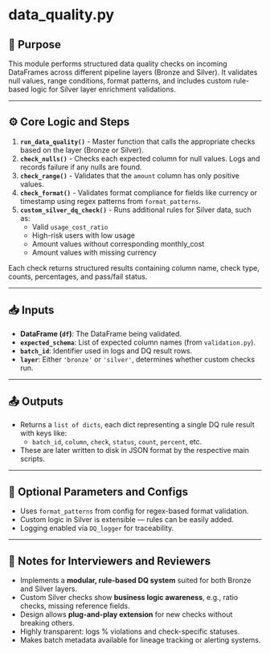 
# data_quality.py

## 📌 Purpose

This module performs structured data quality checks on incoming DataFrames across different pipeline layers (Bronze and Silver). It validates null values, range conditions, format patterns, and includes custom rule-based logic for Silver layer enrichment validations.

---

## ⚙️ Core Logic and Steps

1. **`run_data_quality()`** - Master function that calls the appropriate checks based on the layer (Bronze or Silver).
2. **`check_nulls()`** - Checks each expected column for null values. Logs and records failure if any nulls are found.
3. **`check_range()`** - Validates that the `amount` column has only positive values.
4. **`check_format()`** - Validates format compliance for fields like currency or timestamp using regex patterns from `format_patterns`.
5. **`custom_silver_dq_check()`** - Runs additional rules for Silver data, such as:
   - Valid `usage_cost_ratio`
   - High-risk users with low usage
   - Amount values without corresponding monthly_cost
   - Amount values with missing currency

Each check returns structured results containing column name, check type, counts, percentages, and pass/fail status.

---

## 📥 Inputs

- **DataFrame (`df`)**: The DataFrame being validated.
- **`expected_schema`**: List of expected column names (from `validation.py`).
- **`batch_id`**: Identifier used in logs and DQ result rows.
- **`layer`**: Either `'bronze'` or `'silver'`, determines whether custom checks run.

---

## 📤 Outputs

- Returns a `list of dicts`, each dict representing a single DQ rule result with keys like:
  - `batch_id`, `column`, `check`, `status`, `count`, `percent`, etc.
- These are later written to disk in JSON format by the respective main scripts.

---

## 🧩 Optional Parameters and Configs

- Uses `format_patterns` from config for regex-based format validation.
- Custom logic in Silver is extensible — rules can be easily added.
- Logging enabled via `DQ_logger` for traceability.

---

## 📝 Notes for Interviewers and Reviewers

- Implements a **modular, rule-based DQ system** suited for both Bronze and Silver layers.
- Custom Silver checks show **business logic awareness**, e.g., ratio checks, missing reference fields.
- Design allows **plug-and-play extension** for new checks without breaking others.
- Highly transparent: logs % violations and check-specific statuses.
- Makes batch metadata available for lineage tracking or alerting systems.
